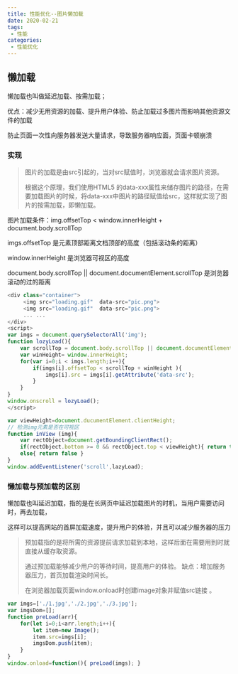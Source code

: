 ```yaml
---
title: 性能优化--图片懒加载
date: 2020-02-21
tags:
 - 性能
categories: 
 - 性能优化
---
```


##  懒加载

懒加载也叫做延迟加载、按需加载；

优点：减少无用资源的加载、提升用户体验、防止加载过多图片而影响其他资源文件的加载

防止页面一次性向服务器发送大量请求，导致服务器响应面，页面卡顿崩溃


### 实现

> 图片的加载是由src引起的，当对src赋值时，浏览器就会请求图片资源。
>
> 根据这个原理，我们使用HTML5 的data-xxx属性来储存图片的路径，在需要加载图片的时候，将data-xxx中图片的路径赋值给src，这样就实现了图片的按需加载，即懒加载。



图片加载条件：img.offsetTop < window.innerHeight + document.body.scrollTop

imgs.offsetTop 是元素顶部距离文档顶部的高度（包括滚动条的距离）

window.innerHeight 是浏览器可视区的高度

document.body.scrollTop || document.documentElement.scrollTop 是浏览器滚动的过的距离

```js
<div class="container">
     <img src="loading.gif"  data-src="pic.png">
     <img src="loading.gif"  data-src="pic.png">
     ... ...
</div>
<script>
var imgs = document.querySelectorAll('img');
function lozyLoad(){
    var scrollTop = document.body.scrollTop || document.documentElement.scrollTop;
    var winHeight= window.innerHeight;
    for(var i=0;i < imgs.length;i++){
        if(imgs[i].offsetTop < scrollTop + winHeight ){
            imgs[i].src = imgs[i].getAttribute('data-src');
        }
    }
}
window.onscroll = lozyLoad();
</script>

var viewHeight=document.ducumentElement.clientHeight;
// 检测img元素是否在可视区
function inView (img){
    var rectObject=document.getBoundingClientRect();
    if(rectObject.bottom >= 0 && rectObject.top < viewHeight){ return true }
    else{ return false }
}
window.addEventListener('scroll',lazyLoad);
```

###   懒加载与预加载的区别


懒加载也叫延迟加载，指的是在长网页中延迟加载图片的时机，当用户需要访问时，再去加载，

这样可以提高网站的首屏加载速度，提升用户的体验，并且可以减少服务器的压力


> 预加载指的是将所需的资源提前请求加载到本地，这样后面在需要用到时就直接从缓存取资源。 
>
> 通过预加载能够减少用户的等待时间，提高用户的体验。 缺点：增加服务器压力，首页加载渲染时间长。
>
> 在浏览器加载页面window.onload时创建image对象并赋值src链接 。


```js
var imgs=['./1.jpg','./2.jpg','./3.jpg'];
var imgsDom=[];  
function preLoad(arr){
    for(let i=0;i<arr.length;i++){
        let item=new Image();
        item.src=imgs[i];
        imgsDom.push(item);
    }
} 
window.onload=function(){ preLoad(imgs); }
```
